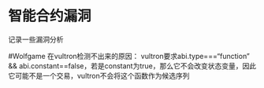 # 智能合约漏洞
记录一些漏洞分析

#Wolfgame
在vultron检测不出来的原因：
vultron要求abi.type===“function” && abi.constant==false，若是constant为true，那么它不会改变状态变量，因此它可能不是一个交易，vultron不会将这个函数作为候选序列

